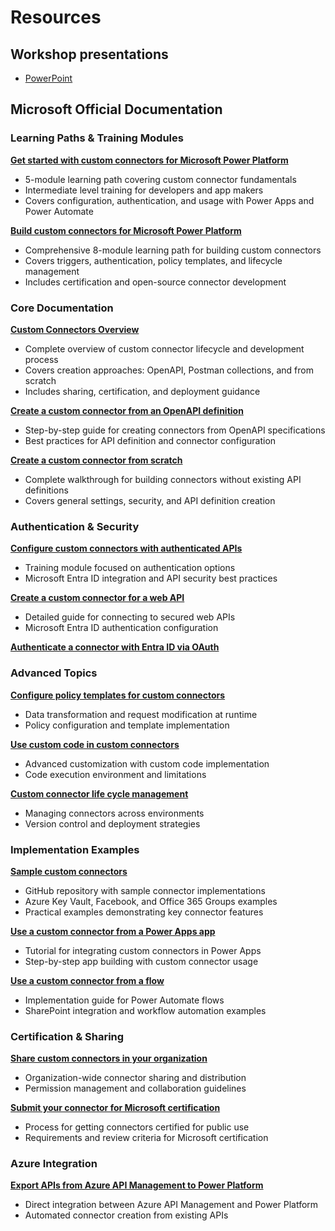 # Resources

## Workshop presentations

- [PowerPoint](https://raw.githubusercontent.com/microsoft/ppcc25-cc-masterclass/refs/heads/main/docs/presentations/PPCCCustomConnectorMasterclass.pdf)

## Microsoft Official Documentation

### Learning Paths & Training Modules

**[Get started with custom connectors for Microsoft Power Platform](https://learn.microsoft.com/training/paths/get-started-custom-connectors-microsoft-power-platform/)**

- 5-module learning path covering custom connector fundamentals
- Intermediate level training for developers and app makers
- Covers configuration, authentication, and usage with Power Apps and Power Automate

**[Build custom connectors for Microsoft Power Platform](https://learn.microsoft.com/training/paths/build-custom-connectors/)**

- Comprehensive 8-module learning path for building custom connectors
- Covers triggers, authentication, policy templates, and lifecycle management
- Includes certification and open-source connector development

### Core Documentation

**[Custom Connectors Overview](https://learn.microsoft.com/connectors/custom-connectors/)**

- Complete overview of custom connector lifecycle and development process
- Covers creation approaches: OpenAPI, Postman collections, and from scratch
- Includes sharing, certification, and deployment guidance

**[Create a custom connector from an OpenAPI definition](https://learn.microsoft.com/connectors/custom-connectors/define-openapi-definition)**

- Step-by-step guide for creating connectors from OpenAPI specifications
- Best practices for API definition and connector configuration

**[Create a custom connector from scratch](https://learn.microsoft.com/connectors/custom-connectors/define-blank)**

- Complete walkthrough for building connectors without existing API definitions
- Covers general settings, security, and API definition creation

### Authentication & Security

**[Configure custom connectors with authenticated APIs](https://learn.microsoft.com/training/modules/configure-custom-connectors-api/)**

- Training module focused on authentication options
- Microsoft Entra ID integration and API security best practices

**[Create a custom connector for a web API](https://learn.microsoft.com/connectors/custom-connectors/create-web-api-connector)**

- Detailed guide for connecting to secured web APIs
- Microsoft Entra ID authentication configuration

**[Authenticate a connector with Entra ID via OAuth](https://learn.microsoft.com/en-us/connectors/custom-connectors/azure-active-directory-authentication)**

### Advanced Topics

**[Configure policy templates for custom connectors](https://learn.microsoft.com/training/modules/policy-templates-custom-connectors/)**

- Data transformation and request modification at runtime
- Policy configuration and template implementation

**[Use custom code in custom connectors](https://learn.microsoft.com/connectors/custom-connectors/write-code)**

- Advanced customization with custom code implementation
- Code execution environment and limitations

**[Custom connector life cycle management](https://learn.microsoft.com/training/modules/custom-connector-lifecycle-management/)**

- Managing connectors across environments
- Version control and deployment strategies

### Implementation Examples

**[Sample custom connectors](https://learn.microsoft.com/connectors/custom-connectors/samples)**

- GitHub repository with sample connector implementations
- Azure Key Vault, Facebook, and Office 365 Groups examples
- Practical examples demonstrating key connector features

**[Use a custom connector from a Power Apps app](https://learn.microsoft.com/connectors/custom-connectors/use-custom-connector-powerapps)**

- Tutorial for integrating custom connectors in Power Apps
- Step-by-step app building with custom connector usage

**[Use a custom connector from a flow](https://learn.microsoft.com/connectors/custom-connectors/use-custom-connector-flow)**

- Implementation guide for Power Automate flows
- SharePoint integration and workflow automation examples

### Certification & Sharing

**[Share custom connectors in your organization](https://learn.microsoft.com/connectors/custom-connectors/share)**

- Organization-wide connector sharing and distribution
- Permission management and collaboration guidelines

**[Submit your connector for Microsoft certification](https://learn.microsoft.com/connectors/custom-connectors/submit-certification)**

- Process for getting connectors certified for public use
- Requirements and review criteria for Microsoft certification

### Azure Integration

**[Export APIs from Azure API Management to Power Platform](https://learn.microsoft.com/azure/api-management/export-api-power-platform)**

- Direct integration between Azure API Management and Power Platform
- Automated connector creation from existing APIs
